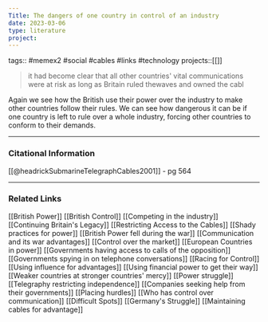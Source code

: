 ```yaml
---
Title: The dangers of one country in control of an industry
date: 2023-03-06
type: literature
project:
---
```

tags::  #memex2 #social #cables #links #technology 
projects::[[]]

> it had become clear that all other countries' vital communications were at risk as long as Britain ruled thewaves and owned the cabl

Again we see how the British use their power over the industry to make other countries follow their rules. We can see how dangerous it can be if one country is left to rule over a whole industry, forcing other countries to conform to their demands.

---
### Citational Information

[[@headrickSubmarineTelegraphCables2001]] - pg 564

---

### Related Links

[[British Power]]
[[British Control]]
[[Competing in the industry]]
[[Continuing Britain's Legacy]]
[[Restricting Access to the Cables]]
[[Shady practices for power]]
[[British Power fell during the war]]
[[Communication and its war advantages]]
[[Control over the market]]
[[European Countries in power]]
[[Governments having access to calls of the opposition]]
[[Governments spying in on telephone conversations]]
[[Racing for Control]]
[[Using influence for advantages]]
[[Using financial power to get their way]]
[[Weaker countries at stronger countries' mercy]]
[[Power struggle]]
[[Telegraphy restricting independence]]
[[Companies seeking help from their governments]]
[[Placing hurdles]]
[[Who has control over communication]]
[[Difficult Spots]]
[[Germany's Struggle]]
[[Maintaining cables for advantage]]
